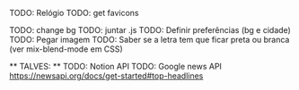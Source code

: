 TODO: Relógio
TODO: get favicons

TODO: change bg
TODO: juntar .js
TODO: Definir preferências (bg e cidade)
TODO: Pegar imagem
TODO: Saber se a letra tem que ficar preta ou branca (ver mix-blend-mode em CSS)

** TALVES: **
TODO: Notion API
TODO: Google news API
https://newsapi.org/docs/get-started#top-headlines
